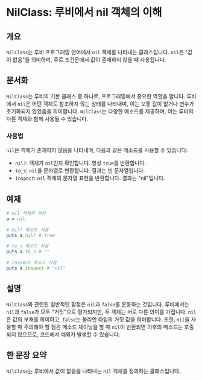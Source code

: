 <!--
Meta Description: # NilClass: 루비에서 nil 객체의 이해 ## 개요 `NilClass`는 루비 프로그래밍 언어에서 `nil` 객체를 나타내는 클래스입니다. `nil`은 "값이 없음"을 의미하며, 주로 조건문에서 값이 존재하지 않을 때 사용됩니다. ## 문서화 `NilClass...
Meta Keywords: nil, nilclass, 메소드, 루비에서, 객체의
-->

# NilClass: 루비에서 nil 객체의 이해

## 개요
`NilClass`는 루비 프로그래밍 언어에서 `nil` 객체를 나타내는 클래스입니다. `nil`은 "값이 없음"을 의미하며, 주로 조건문에서 값이 존재하지 않을 때 사용됩니다.

## 문서화
`NilClass`는 루비의 기본 클래스 중 하나로, 프로그래밍에서 중요한 역할을 합니다. 루비에서 `nil`은 어떤 객체도 참조하지 않는 상태를 나타내며, 이는 보통 값이 없거나 변수가 초기화되지 않았음을 의미합니다. `NilClass`는 다양한 메소드를 제공하며, 이는 루비의 다른 객체와 함께 사용될 수 있습니다.

### 사용법
`nil`은 객체가 존재하지 않음을 나타내며, 다음과 같은 메소드를 사용할 수 있습니다:
- `nil?`: 객체가 `nil`인지 확인합니다. 항상 `true`를 반환합니다.
- `to_s`: `nil`을 문자열로 변환합니다. 결과는 빈 문자열입니다.
- `inspect`: `nil` 객체의 문자열 표현을 반환합니다. 결과는 "nil"입니다.

## 예제
```ruby
# nil 객체의 생성
a = nil

# nil? 메소드 사용
puts a.nil? # true

# to_s 메소드 사용
puts a.to_s # ""

# inspect 메소드 사용
puts a.inspect # "nil"
```

## 설명
`NilClass`와 관련된 일반적인 함정은 `nil`과 `false`를 혼동하는 것입니다. 루비에서는 `nil`과 `false`가 모두 "거짓"으로 평가되지만, 두 객체는 서로 다른 의미를 가집니다. `nil`은 값의 부재를 의미하고, `false`는 불리언 타입의 거짓 값을 의미합니다. 또한, `nil`을 사용할 때 주의해야 할 점은 메소드 체이닝을 할 때 `nil`이 반환되면 이후의 메소드는 호출되지 않으므로, 코드에서 예외가 발생할 수 있습니다.

## 한 문장 요약
`NilClass`는 루비에서 값이 없음을 나타내는 `nil` 객체를 정의하는 클래스입니다.